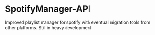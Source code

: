 # SpotifyManager-API
Improved playlist manager for spotify with eventual migration tools from other platforms.
Still in heavy development
